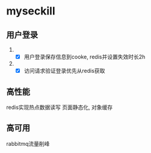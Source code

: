 # myseckill

## 用户登录
1. - [x] 用户登录保存信息到cooke, redis并设置失效时长2h
2. - [x] 访问请求验证登录优先从redis获取
## 高性能
redis实现热点数据读写
页面静态化, 对象缓存
## 高可用
rabbitmq流量削峰
